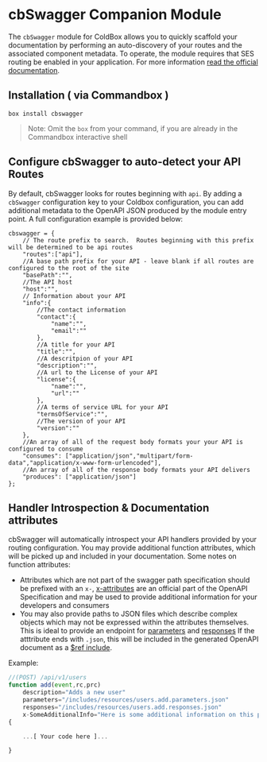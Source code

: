 # cbSwagger Companion Module

The `cbSwagger` module for ColdBox allows you to quickly scaffold your documentation by performing an auto-discovery of your routes and the associated component metadata. To operate, the module requires that SES routing be enabled in your application. For more information [read the official documentation](https://coldbox.ortusbooks.com/content/Routing/routes_configuration.html).

## Installation \( via Commandbox \)

`box install cbswagger`

> Note: Omit the `box` from your command, if you are already in the Commandbox interactive shell

## Configure cbSwagger to auto-detect your API Routes

By default, cbSwagger looks for routes beginning with `api`. By adding a `cbSwagger` configuration key to your Coldbox configuration, you can add additional metadata to the OpenAPI JSON produced by the module entry point. A full configuration example is provided below:

```text
cbswagger = {
    // The route prefix to search.  Routes beginning with this prefix will be determined to be api routes
    "routes":["api"],
    //A base path prefix for your API - leave blank if all routes are configured to the root of the site
    "basePath":"",
    //The API host
    "host":"",
    // Information about your API
    "info":{
        //The contact information
        "contact":{
            "name":"",
            "email":""
        },
        //A title for your API
        "title":"",
        //A descritpion of your API
        "description":"",
        //A url to the License of your API
        "license":{
            "name":"",
            "url":""
        },
        //A terms of service URL for your API
        "termsOfService":"",
        //The version of your API
        "version":""
    },
    //An array of all of the request body formats your your API is configured to consume 
    "consumes": ["application/json","multipart/form-data","application/x-www-form-urlencoded"],
    //An array of all of the response body formats your API delivers
    "produces": ["application/json"]
};
```

## Handler Introspection & Documentation attributes

cbSwagger will automatically introspect your API handlers provided by your routing configuration. You may provide additional function attributes, which will be picked up and included in your documentation. Some notes on function attributes:

* Attributes which are not part of the swagger path specification should be prefixed with an `x-`, [x-attributes](https://github.com/OAI/OpenAPI-Specification/blob/OpenAPI.next/versions/3.0.md#specificationExtensions) are an official part of the OpenAPI Specification and may be used to provide additional information for your developers and consumers
* You may also provide paths to JSON files which describe complex objects which may not be expressed within the attributes themselves.  This is ideal to provide an endpoint for [parameters](https://github.com/OAI/OpenAPI-Specification/blob/OpenAPI.next/versions/3.0.0.md#parameterObject) and [responses](https://github.com/OAI/OpenAPI-Specification/blob/OpenAPI.next/versions/3.0.0.md#responseObject)  If the atttribute ends with `.json`, this will be included in the generated OpenAPI document as a [$ref include](https://github.com/OAI/OpenAPI-Specification/blob/OpenAPI.next/versions/3.0.0.md#pathItemObject).

Example:

```javascript
//(POST) /api/v1/users
function add(event,rc,prc)
    description="Adds a new user"
    parameters="/includes/resources/users.add.parameters.json"
    responses="/includes/resources/users.add.responses.json"
    x-SomeAdditionalInfo="Here is some additional information on this path"
{

    ...[ Your code here ]...

}
```

